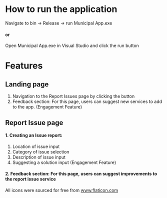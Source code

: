 # How to run the application
Navigate to bin -> Release -> run Municipal App.exe
#### or 
Open Municipal App.exe in Visual Studio and click the run button

# Features
## Landing page
1. Navigation to the Report Issues page by clicking the button
2. Feedback section: For this page, users can suggest new services to add to the app. (Engagement Feature)

## Report Issue page
#### 1. Creating an Issue report:
  1. Location of issue input
  2. Category of issue selection
  3. Description of issue input
  4. Suggesting a solution input (Engagement Feature)
#### 2. Feedback section: For this page, users can suggest improvements to the report issue service

All icons were sourced for free from www.flaticon.com

